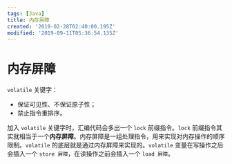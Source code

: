 ```yaml
---
tags: [Java]
title: 内存屏障
created: '2019-02-28T02:40:00.195Z'
modified: '2019-09-11T05:36:54.135Z'
---
```


# 内存屏障
`volatile` 关键字：
* 保证可见性、不保证原子性；
* 禁止指令重排序。

加入 `volatile` 关键字时，汇编代码会多出一个 `lock` 前缀指令。`lock` 前缀指令其实就相当于一个**内存屏障**。内存屏障是一组处理指令，用来实现对内存操作的顺序限制。`volatile` 的底层就是通过内存屏障来实现的。`volatile` 变量在写操作之后会插入一个 `store 屏障`，在读操作之前会插入一个 `load 屏障`。
